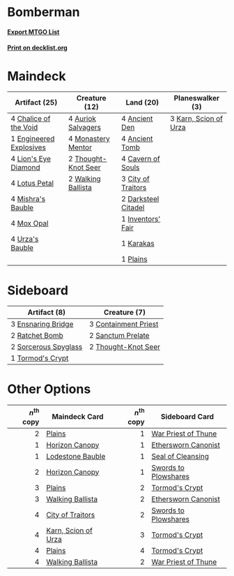 # Bomberman

#### [Export MTGO List](../collection/Bomberman/Bomberman.txt)
#### [Print on decklist.org](http://decklist.org/?deckmain=4%09Ancient%20Den%0A4%09Ancient%20Tomb%0A4%09Auriok%20Salvagers%0A4%09Cavern%20of%20Souls%0A4%09Chalice%20of%20the%20Void%0A3%09City%20of%20Traitors%0A2%09Darksteel%20Citadel%0A1%09Engineered%20Explosives%0A1%09Inventors'%20Fair%0A1%09Karakas%0A3%09Karn,%20Scion%20of%20Urza%0A4%09Lion's%20Eye%20Diamond%0A4%09Lotus%20Petal%0A4%09Mishra's%20Bauble%0A4%09Monastery%20Mentor%0A4%09Mox%20Opal%0A1%09Plains%0A2%09Thought-Knot%20Seer%0A4%09Urza's%20Bauble%0A2%09Walking%20Ballista&deckside=3%09Containment%20Priest%0A3%09Ensnaring%20Bridge%0A2%09Ratchet%20Bomb%0A2%09Sanctum%20Prelate%0A2%09Sorcerous%20Spyglass%0A2%09Thought-Knot%20Seer%0A1%09Tormod's%20Crypt)
# Maindeck

|                                          Artifact (25)                                           |                                        Creature (12)                                         |                                          Land (20)                                           |                                        Planeswalker (3)                                        |
|--------------------------------------------------------------------------------------------------|----------------------------------------------------------------------------------------------|----------------------------------------------------------------------------------------------|------------------------------------------------------------------------------------------------|
|4 [Chalice of the Void](http://gatherer.wizards.com/Pages/Card/Details.aspx?multiverseid=370411)  |4 [Auriok Salvagers](http://gatherer.wizards.com/Pages/Card/Details.aspx?multiverseid=370370) |4 [Ancient Den](http://gatherer.wizards.com/Pages/Card/Details.aspx?multiverseid=205275)      |3 [Karn, Scion of Urza](http://gatherer.wizards.com/Pages/Card/Details.aspx?multiverseid=442889)|
|1 [Engineered Explosives](http://gatherer.wizards.com/Pages/Card/Details.aspx?multiverseid=370549)|4 [Monastery Mentor](http://gatherer.wizards.com/Pages/Card/Details.aspx?multiverseid=391883) |4 [Ancient Tomb](http://gatherer.wizards.com/Pages/Card/Details.aspx?multiverseid=382842)     |                                                                                                |
|4 [Lion's Eye Diamond](http://gatherer.wizards.com/Pages/Card/Details.aspx?multiverseid=383000)   |2 [Thought-Knot Seer](http://gatherer.wizards.com/Pages/Card/Details.aspx?multiverseid=407519)|4 [Cavern of Souls](http://gatherer.wizards.com/Pages/Card/Details.aspx?multiverseid=426057)  |                                                                                                |
|4 [Lotus Petal](http://gatherer.wizards.com/Pages/Card/Details.aspx?multiverseid=420602)          |2 [Walking Ballista](http://gatherer.wizards.com/Pages/Card/Details.aspx?multiverseid=423848) |3 [City of Traitors](http://gatherer.wizards.com/Pages/Card/Details.aspx?multiverseid=397543) |                                                                                                |
|4 [Mishra's Bauble](http://gatherer.wizards.com/Pages/Card/Details.aspx?multiverseid=438787)      |                                                                                              |2 [Darksteel Citadel](http://gatherer.wizards.com/Pages/Card/Details.aspx?multiverseid=397853)|                                                                                                |
|4 [Mox Opal](http://gatherer.wizards.com/Pages/Card/Details.aspx?multiverseid=397719)             |                                                                                              |1 [Inventors' Fair](http://gatherer.wizards.com/Pages/Card/Details.aspx?multiverseid=417820)  |                                                                                                |
|4 [Urza's Bauble](http://gatherer.wizards.com/Pages/Card/Details.aspx?multiverseid=159247)        |                                                                                              |1 [Karakas](http://gatherer.wizards.com/Pages/Card/Details.aspx?multiverseid=201198)          |                                                                                                |
|                                                                                                  |                                                                                              |1 [Plains](http://gatherer.wizards.com/Pages/Card/Details.aspx?multiverseid=439601)           |                                                                                                |


# Sideboard

|                                         Artifact (8)                                          |                                         Creature (7)                                          |
|-----------------------------------------------------------------------------------------------|-----------------------------------------------------------------------------------------------|
|3 [Ensnaring Bridge](http://gatherer.wizards.com/Pages/Card/Details.aspx?multiverseid=442213)  |3 [Containment Priest](http://gatherer.wizards.com/Pages/Card/Details.aspx?multiverseid=429862)|
|2 [Ratchet Bomb](http://gatherer.wizards.com/Pages/Card/Details.aspx?multiverseid=205482)      |2 [Sanctum Prelate](http://gatherer.wizards.com/Pages/Card/Details.aspx?multiverseid=416780)   |
|2 [Sorcerous Spyglass](http://gatherer.wizards.com/Pages/Card/Details.aspx?multiverseid=435407)|2 [Thought-Knot Seer](http://gatherer.wizards.com/Pages/Card/Details.aspx?multiverseid=407519) |
|1 [Tormod's Crypt](http://gatherer.wizards.com/Pages/Card/Details.aspx?multiverseid=389723)    |                                                                                               |


# Other Options

|*n*<sup>th</sup> copy|                                        Maindeck Card                                         |*n*<sup>th</sup> copy|                                        Sideboard Card                                         |
|--------------------:|----------------------------------------------------------------------------------------------|--------------------:|-----------------------------------------------------------------------------------------------|
|                    2|[Plains](http://gatherer.wizards.com/Pages/Card/Details.aspx?multiverseid=439601)             |                    1|[War Priest of Thune](http://gatherer.wizards.com/Pages/Card/Details.aspx?multiverseid=413577) |
|                    1|[Horizon Canopy](http://gatherer.wizards.com/Pages/Card/Details.aspx?multiverseid=438806)     |                    1|[Ethersworn Canonist](http://gatherer.wizards.com/Pages/Card/Details.aspx?multiverseid=370504) |
|                    1|[Lodestone Bauble](http://gatherer.wizards.com/Pages/Card/Details.aspx?multiverseid=184559)   |                    1|[Seal of Cleansing](http://gatherer.wizards.com/Pages/Card/Details.aspx?multiverseid=383085)   |
|                    2|[Horizon Canopy](http://gatherer.wizards.com/Pages/Card/Details.aspx?multiverseid=438806)     |                    1|[Swords to Plowshares](http://gatherer.wizards.com/Pages/Card/Details.aspx?multiverseid=383119)|
|                    3|[Plains](http://gatherer.wizards.com/Pages/Card/Details.aspx?multiverseid=439601)             |                    2|[Tormod's Crypt](http://gatherer.wizards.com/Pages/Card/Details.aspx?multiverseid=389723)      |
|                    3|[Walking Ballista](http://gatherer.wizards.com/Pages/Card/Details.aspx?multiverseid=423848)   |                    2|[Ethersworn Canonist](http://gatherer.wizards.com/Pages/Card/Details.aspx?multiverseid=370504) |
|                    4|[City of Traitors](http://gatherer.wizards.com/Pages/Card/Details.aspx?multiverseid=397543)   |                    2|[Swords to Plowshares](http://gatherer.wizards.com/Pages/Card/Details.aspx?multiverseid=383119)|
|                    4|[Karn, Scion of Urza](http://gatherer.wizards.com/Pages/Card/Details.aspx?multiverseid=442889)|                    3|[Tormod's Crypt](http://gatherer.wizards.com/Pages/Card/Details.aspx?multiverseid=389723)      |
|                    4|[Plains](http://gatherer.wizards.com/Pages/Card/Details.aspx?multiverseid=439601)             |                    4|[Tormod's Crypt](http://gatherer.wizards.com/Pages/Card/Details.aspx?multiverseid=389723)      |
|                    4|[Walking Ballista](http://gatherer.wizards.com/Pages/Card/Details.aspx?multiverseid=423848)   |                    2|[War Priest of Thune](http://gatherer.wizards.com/Pages/Card/Details.aspx?multiverseid=413577) |

